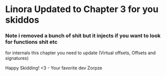 # Linora Updated to Chapter 3 for you skiddos

### Note i removed a bunch of shit but it injects if you want to look for functions shit etc

for internals this chapter you need to update (Virtual offsets, Offsets and signatures)

Happy Skidding! <3 - Your favorite dev Zorpze
